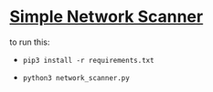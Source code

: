 # [Simple Network Scanner]()
to run this:
- `pip3 install -r requirements.txt`
- 
    ```
    python3 network_scanner.py
    ```